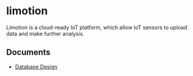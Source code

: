 # limotion
Limotion is a cloud-ready IoT platform, which allow IoT sensors to upload data and make further analysis.

## Documents
* [Database Design](doc/db-design.md)
